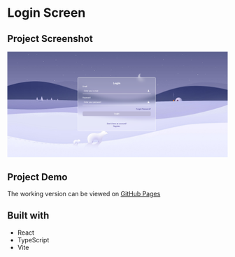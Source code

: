 # Login Screen 

## Project Screenshot
![](public/screen.png)
## Project Demo

The working version can be viewed on [GitHub Pages](https://yomche.github.io/login-form/)

## Built with
- React
- TypeScript
- Vite
